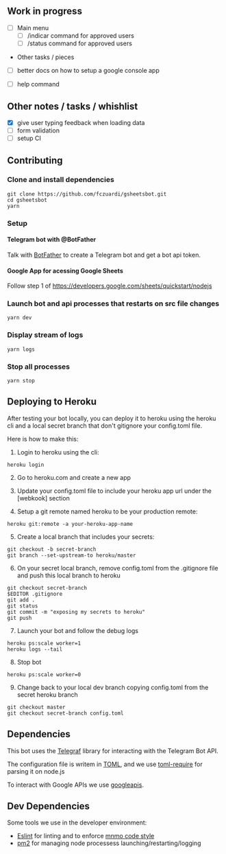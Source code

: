 Work in progress
----------------

- [ ] Main menu
    - [ ] /indicar command for approved users
    - [ ] /status command for approved users
- Other tasks / pieces
- [ ] better docs on how to setup a google console app
- [ ] help command


Other notes / tasks / whishlist
-------------------------------
- [x] give user typing feedback when loading data
- [ ] form validation
- [ ] setup CI

Contributing
------------

### Clone and install dependencies
```shell
git clone https://github.com/fczuardi/gsheetsbot.git
cd gsheetsbot
yarn
```

### Setup

#### Telegram bot with @BotFather
Talk with [BotFather][botfather] to create a Telegram bot and
get a bot api token.

[botfather]: https://core.telegram.org/bots#6-botfather

#### Google App for acessing Google Sheets
Follow step 1 of https://developers.google.com/sheets/quickstart/nodejs

### Launch bot and api processes that restarts on src file changes
```shell
yarn dev
```

### Display stream of logs
```shell
yarn logs
```

### Stop all processes
```shell
yarn stop
```

Deploying to Heroku
-------------------

After testing your bot locally, you can deploy it to heroku using the heroku
cli and a local secret branch that don't gitignore your config.toml file.

Here is how to make this:

1. Login to heroku using the cli:

```
heroku login
```

2. Go to heroku.com and create a new app

3. Update your config.toml file to include your heroku app url under the
[webkook] section

4. Setup a git remote named heroku to be your production remote:

```
heroku git:remote -a your-heroku-app-name
```

5. Create a local branch that includes your secrets:

```
git checkout -b secret-branch
git branch --set-upstream-to heroku/master
```

6. On your secret local branch, remove config.toml from the .gitignore file
and push this local branch to heroku

```
git checkout secret-branch
$EDITOR .gitignore
git add .
git status
git commit -m "exposing my secrets to heroku"
git push
```

7. Launch your bot and follow the debug logs

```
heroku ps:scale worker=1
heroku logs --tail
```

8. Stop bot

```
heroku ps:scale worker=0
```

9. Change back to your local dev branch copying config.toml
from the secret heroku branch

```
git checkout master
git checkout secret-branch config.toml
```

Dependencies
------------

This bot uses the [Telegraf][telegraf] library for interacting with the
Telegram Bot API.

The configuration file is writem in [TOML][toml], and we use
[toml-require][toml-require] for parsing it on node.js

To interact with Google APIs we use [googleapis][googleapis].

[telegraf]: http://telegraf.js.org/
[toml]: https://github.com/toml-lang/toml
[toml-require]: https://www.npmjs.com/package/toml-require
[googleapis]: https://github.com/google/google-api-nodejs-client

Dev Dependencies
----------------

Some tools we use in the developer environment:

- [Eslint][eslint] for linting and to enforce
[mnmo code style][eslint-config-mnmo]
- [pm2][pm2] for managing node processess launching/restarting/logging

[eslint]: http://eslint.org/
[eslint-config-mnmo]: https://github.com/mnmo/eslint-config-mnmo
[pm2]: http://pm2.keymetrics.io/

